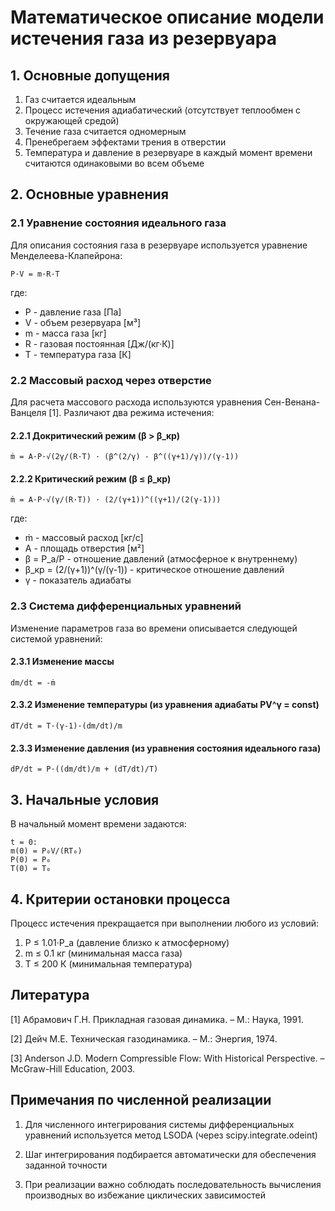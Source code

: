# Математическое описание модели истечения газа из резервуара

## 1. Основные допущения

1. Газ считается идеальным
2. Процесс истечения адиабатический (отсутствует теплообмен с окружающей средой)
3. Течение газа считается одномерным
4. Пренебрегаем эффектами трения в отверстии
5. Температура и давление в резервуаре в каждый момент времени считаются одинаковыми во всем объеме

## 2. Основные уравнения

### 2.1 Уравнение состояния идеального газа

Для описания состояния газа в резервуаре используется уравнение Менделеева-Клапейрона:

```
P·V = m·R·T
```

где:
- P - давление газа [Па]
- V - объем резервуара [м³]
- m - масса газа [кг]
- R - газовая постоянная [Дж/(кг·К)]
- T - температура газа [К]

### 2.2 Массовый расход через отверстие

Для расчета массового расхода используются уравнения Сен-Венана-Ванцеля [1]. Различают два режима истечения:

#### 2.2.1 Докритический режим (β > β_кр)
```
ṁ = A·P·√(2γ/(R·T) · (β^(2/γ) - β^((γ+1)/γ))/(γ-1))
```

#### 2.2.2 Критический режим (β ≤ β_кр)
```
ṁ = A·P·√(γ/(R·T)) · (2/(γ+1))^((γ+1)/(2(γ-1)))
```

где:
- ṁ - массовый расход [кг/с]
- A - площадь отверстия [м²]
- β = P_a/P - отношение давлений (атмосферное к внутреннему)
- β_кр = (2/(γ+1))^(γ/(γ-1)) - критическое отношение давлений
- γ - показатель адиабаты

### 2.3 Система дифференциальных уравнений

Изменение параметров газа во времени описывается следующей системой уравнений:

#### 2.3.1 Изменение массы
```
dm/dt = -ṁ
```

#### 2.3.2 Изменение температуры (из уравнения адиабаты PV^γ = const)
```
dT/dt = T·(γ-1)·(dm/dt)/m
```

#### 2.3.3 Изменение давления (из уравнения состояния идеального газа)
```
dP/dt = P·((dm/dt)/m + (dT/dt)/T)
```

## 3. Начальные условия

В начальный момент времени задаются:
```
t = 0:
m(0) = P₀V/(RT₀)
P(0) = P₀
T(0) = T₀
```

## 4. Критерии остановки процесса

Процесс истечения прекращается при выполнении любого из условий:
1. P ≤ 1.01·P_a (давление близко к атмосферному)
2. m ≤ 0.1 кг (минимальная масса газа)
3. T ≤ 200 К (минимальная температура)

## Литература

[1] Абрамович Г.Н. Прикладная газовая динамика. – М.: Наука, 1991.

[2] Дейч М.Е. Техническая газодинамика. – М.: Энергия, 1974.

[3] Anderson J.D. Modern Compressible Flow: With Historical Perspective. – McGraw-Hill Education, 2003.

## Примечания по численной реализации

1. Для численного интегрирования системы дифференциальных уравнений используется метод LSODA (через scipy.integrate.odeint)

2. Шаг интегрирования подбирается автоматически для обеспечения заданной точности

3. При реализации важно соблюдать последовательность вычисления производных во избежание циклических зависимостей